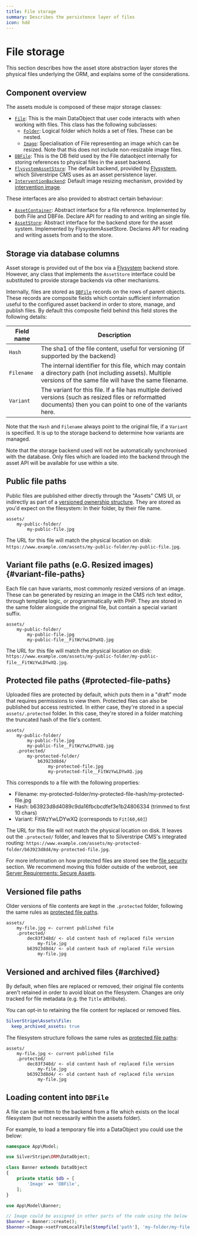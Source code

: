 ```yaml
---
title: File storage
summary: Describes the persistence layer of files
icon: hdd
---
```


# File storage

This section describes how the asset store abstraction layer stores the physical files underlying the ORM,
and explains some of the considerations.

## Component overview

The assets module is composed of these major storage classes:

- [`File`](api:SilverStripe\Assets\File): This is the main DataObject that user code interacts with when working with files.
 This class has the following subclasses:
  - [`Folder`](api:SilverStripe\Assets\Folder): Logical folder which holds a set of files. These can be nested.
  - [`Image`](api:SilverStripe\Assets\Image): Specialisation of File representing an image which can be resized.
  Note that this does not include non-resizable image files.
- [`DBFile`](api:SilverStripe\Assets\Storage\DBFile): This is the DB field used by the File dataobject internally for
  storing references to physical files in the asset backend.
- [`FlysystemAssetStore`](api:SilverStripe\Assets\Flysystem\FlysystemAssetStore): The default backend, provided by
  [Flysystem](https://flysystem.thephpleague.com/docs/), which Silverstripe CMS uses as an asset persistence layer.
- [`InterventionBackend`](api:SilverStripe\Assets\InterventionBackend): Default image resizing mechanism, provided by
  [intervention image](https://image.intervention.io/).

These interfaces are also provided to abstract certain behaviour:

- [`AssetContainer`](api:SilverStripe\Assets\Storage\AssetContainer): Abstract interface for a file reference. Implemented by both
  File and DBFile. Declare API for reading to and writing an single file.
- [`AssetStore`](api:SilverStripe\Assets\Storage\AssetStore): Abstract interface for the backend store for the asset system.
  Implemented by FlysystemAssetStore. Declares API for reading and writing assets from and to the store.

## Storage via database columns

Asset storage is provided out of the box via a [Flysystem](https://flysystem.thephpleague.com/docs/) backend store.
However, any class that implements the `AssetStore` interface could be substituted to provide storage backends
via other mechanisms.

Internally, files are stored as [`DBFile`](api:SilverStripe\Assets\Storage\DBFile) records on the rows of parent objects.
These records are composite fields which contain sufficient information useful to the configured asset backend in order
to store, manage, and  publish files. By default this composite field behind this field stores the following details:

| Field name     | Description |
| ----------     | -----------
| `Hash`         | The sha1 of the file content, useful for versioning (if supported by the backend) |
| `Filename`     | The internal identifier for this file, which may contain a directory path (not including assets). Multiple versions of the same file will have the same filename. |
| `Variant`      | The variant for this file. If a file has multiple derived versions (such as resized files or reformatted documents) then you can point to one of the variants here. |

Note that the `Hash` and `Filename` always point to the original file, if a `Variant` is specified. It is up to the
storage backend to determine how variants are managed.

Note that the storage backend used will not be automatically synchronised with the database. Only files which
are loaded into the backend through the asset API will be available for use within a site.

## Public file paths

Public files are published either directly through the "Assets" CMS UI,
or indirectly as part of a [versioned ownership structure](/developer_guides/model/versioning).
They are stored as you'd expect on the filesystem: In their folder, by their file name.

```text
assets/
    my-public-folder/
        my-public-file.jpg
```

The URL for this file will match the physical location on disk:
`https://www.example.com/assets/my-public-folder/my-public-file.jpg`.

## Variant file paths (e.G. Resized images) {#variant-file-paths}

Each file can have variants, most commonly resized versions of an image.
These can be generated by resizing an image in the CMS rich text editor,
through template logic, or programmatically with PHP.
They are stored in the same folder alongside the original file,
but contain a special variant suffix.

```text
assets/
    my-public-folder/
        my-public-file.jpg
        my-public-file__FitWzYwLDYwXQ.jpg
```

The URL for this file will match the physical location on disk:
`https://www.example.com/assets/my-public-folder/my-public-file__FitWzYwLDYwXQ.jpg`.

## Protected file paths {#protected-file-paths}

Uploaded files are protected by default, which puts them in a "draft" mode
that requires permissions to view them. Protected files can also be published
but access restricted. In either case, they're stored in a special `assets/.protected` folder.
In this case, they're stored in a folder matching the truncated hash of the file's content.

```text
assets/
    my-public-folder/
        my-public-file.jpg
        my-public-file__FitWzYwLDYwXQ.jpg
    .protected/
        my-protected-folder/
            b63923d8d4/
                my-protected-file.jpg
                my-protected-file__FitWzYwLDYwXQ.jpg
```

This corresponds to a file with the following properties:

- Filename: my-protected-folder/my-protected-file-hash/my-protected-file.jpg
- Hash: b63923d8d4089c9da16fbcbcdfef3e1b24806334 (trimmed to first 10 chars)
- Variant: FitWzYwLDYwXQ (corresponds to `Fit[60,60]`)

The URL for this file will not match the physical location on disk.
It leaves out the `.protected/` folder, and leaves that to Silverstripe CMS's integrated routing:
`https://www.example.com/assets/my-protected-folder/b63923d8d4/my-protected-file.jpg`.

For more information on how protected files are stored see the [file security](/developer_guides/files/file_security)
section. We recommend moving this folder outside of the webroot,
see [Server Requirements: Secure Assets](/getting_started/server_requirements#secure-assets).

## Versioned file paths

Older versions of file contents are kept in the `.protected` folder,
following the same rules as [protected file paths](#protected-file-paths).

```text
assets/
    my-file.jpg <- current published file
    .protected/
        dec83f348d/ <- old content hash of replaced file version
            my-file.jpg
        b63923d8d4/ <- old content hash of replaced file version
            my-file.jpg
```

## Versioned and archived files {#archived}

By default, when files are replaced or removed, their original file contents
aren't retained in order to avoid bloat on the filesystem.
Changes are only tracked for file metadata (e.g. the `Title` attribute).

You can opt-in to retaining the file content for replaced or removed files.

```yml
SilverStripe\Assets\File:
  keep_archived_assets: true
```

The filesystem structure follows the same rules as [protected file paths](#protected-file-paths):

```text
assets/
    my-file.jpg <- current published file
    .protected/
        dec83f348d/ <- old content hash of replaced file version
            my-file.jpg
        b63923d8d4/ <- old content hash of replaced file version
            my-file.jpg
```

## Loading content into `DBFile`

A file can be written to the backend from a file which exists on the local filesystem (but not necessarily
within the assets folder).

For example, to load a temporary file into a DataObject you could use the below:

```php
namespace App\Model;

use SilverStripe\ORM\DataObject;

class Banner extends DataObject
{
    private static $db = [
        'Image' => 'DBFile',
    ];
}
```

```php
use App\Model\Banner;

// Image could be assigned in other parts of the code using the below
$banner = Banner::create();
$banner->Image->setFromLocalFile($tempfile['path'], 'my-folder/my-file.jpg');
```
